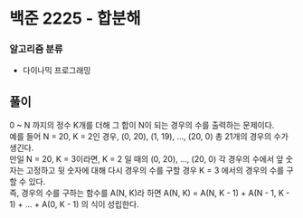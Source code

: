 # 백준 2225 - 합분해

### 알고리즘 분류

- 다이나믹 프로그래밍

## 풀이

0 ~ N 까지의 정수 K개를 더해 그 합이 N이 되는 경우의 수를 출력하는 문제이다. <br/>
예를 들어 N = 20, K = 2인 경우, (0, 20), (1, 19), ..., (20, 0) 총 21개의 경우의 수가 생긴다. <br/>
만일 N = 20, K = 3이라면,
K = 2 일 때의 (0, 20), ..., (20, 0) 각 경우의 수에서 앞 숫자는 고정하고 뒷 숫자에 대해 다시 경우의 수를 구할 경우 K = 3 에서의 경우의 수를 구할 수 있다. <br/>
즉, 경우의 수를 구하는 함수를 A(N, K)라 하면
A(N, K) = A(N, K - 1) + A(N - 1, K - 1) + ... + A(0, K - 1) 의 식이 성립한다.